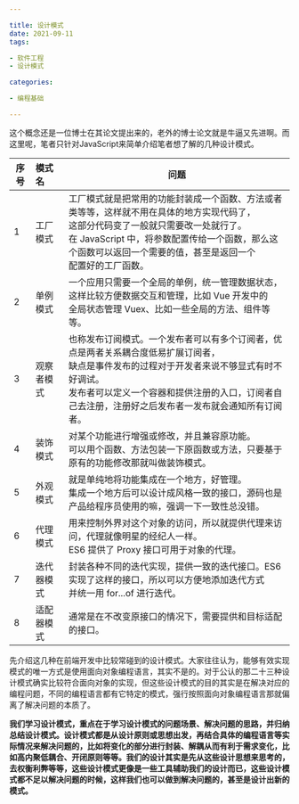 ```yaml
---

title: 设计模式
date: 2021-09-11
tags: 

- 软件工程
- 设计模式

categories:

- 编程基础

---
```


这个概念还是一位博士在其论文提出来的，老外的博士论文就是牛逼又先进啊。而这里呢，笔者只针对JavaScript来简单介绍笔者想了解的几种设计模式。

| 序号 | 模式名     | 问题                                                         |
| ---- | :--------- | ------------------------------------------------------------ |
| 1    | 工厂模式   | 工厂模式就是把常用的功能封装成一个函数、方法或者类等等，这样就不用在具体的地方实现代码了，<br />这部分代码变了一般就只需要改一处就行了。<br />在 JavaScript 中，将参数配置传给一个函数，那么这个函数可以返回一个需要的值，甚至是返回一个<br />配置好的工厂函数。 |
| 2    | 单例模式   | 一个应用只需要一个全局的单例，统一管理数据状态，这样比较方便数据交互和管理，比如 Vue 开发中的<br />全局状态管理 Vuex、比如一些全局的方法、组件等等。 |
| 3    | 观察者模式 | 也称发布订阅模式。一个发布者可以有多个订阅者，优点是两者关系耦合度低易扩展订阅者，<br />缺点是事件发布的过程对于开发者来说不够显式有时不好调试。<br />发布者可以定义一个容器和提供注册的入口，订阅者自己去注册，注册好之后发布者一发布就会通知所有订阅者。 |
| 4    | 装饰模式   | 对某个功能进行增强或修改，并且兼容原功能。<br />可以用个函数、方法包装一下原函数或方法，只要基于原有的功能修改那就叫做装饰模式。 |
| 5    | 外观模式   | 就是单纯地将功能集成在一个地方，好管理。<br />集成一个地方后可以设计成风格一致的接口，源码也是产品给程序员使用的嘛，强调一下一致性总没错。 |
| 6    | 代理模式   | 用来控制外界对这个对象的访问，所以就提供代理来访问，代理就像明星的经纪人一样。<br />ES6 提供了 Proxy 接口可用于对象的代理。 |
| 7    | 迭代器模式 | 封装各种不同的迭代实现，提供一致的迭代接口。ES6 实现了这样的接口，所以可以方便地添加迭代方式<br />并统一用 for...of 进行迭代。 |
| 8    | 适配器模式 | 通常是在不改变原接口的情况下，需要提供和目标适配的接口。     |

先介绍这几种在前端开发中比较常碰到的设计模式。大家往往认为，能够有效实现模式的唯一方式是使用面向对象编程语言，其实不是的。对于公认的那二十三种设计模式确实比较符合面向对象的实现，但这些设计模式的目的其实是在解决对应的编程问题，不同的编程语言都有它特定的模式，强行按照面向对象编程语言那就偏离了解决问题的本质了。

**我们学习设计模式，重点在于学习设计模式的问题场景、解决问题的思路，并归纳总结设计模式。设计模式都是从设计原则或思想出发，再结合具体的编程语言等实际情况来解决问题的，比如将变化的部分进行封装、解耦从而有利于需求变化，比如高内聚低耦合、开闭原则等等。我们的设计其实是先从这些设计思想来思考的，去权衡利弊等等，这些设计模式更像是一些工具辅助我们的设计而已，这些设计模式都不足以解决问题的时候，这样我们也可以做到解决问题的，甚至是设计出新的模式。**

